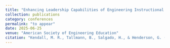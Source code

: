 ```yaml
---
title: "Enhancing Leadership Capabilities of Engineering Instructional Faculty Through an ICVF-Based Reflection Activity"
collection: publications
category: conferences
permalink: "to appear"
date: 2025-06-25
venue: "American Society of Engineering Education"
citation: "Kendall, M. R., Tallmann, B., Salgado, H., & Henderson, G. (Accepted) Enhancing Leadership Capabilities of Engineering Instructional Faculty Through an ICVF-Based Reflection Activity 2025 ASEE Annual Conference & Exposition Proceedings. 2025 ASEE Annual Conference & Exposition, Montreal, CA. "
---
```



